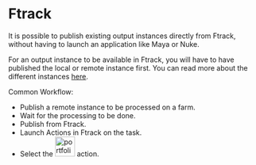 # Ftrack

It is possible to publish existing output instances directly from Ftrack, without having to launch an application like Maya or Nuke.

For an output instance to be available in Ftrack, you will have to have published the local or remote instance first. You can read more about the different instances [here](workflow.md#output).

Common Workflow:

- Publish a remote instance to be processed on a farm.
- Wait for the processing to be done.
- Publish from Ftrack.
 - Launch Actions in Ftrack on the task.
 - Select the <img width="40" alt="portfolio_view" src="https://raw.githubusercontent.com/pyblish/pyblish-ftrack/master/pyblish_ftrack/ftrack_event_plugin_path/icon.png"> action.
